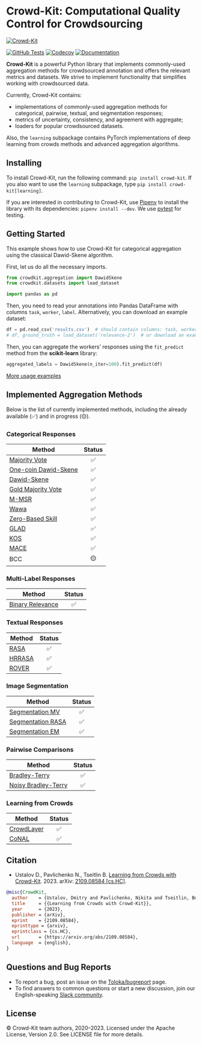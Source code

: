 # Crowd-Kit: Computational Quality Control for Crowdsourcing

[![Crowd-Kit](https://tlk.s3.yandex.net/crowd-kit/Crowd-Kit-GitHub.png)](https://github.com/Toloka/crowd-kit)

[![GitHub Tests][github_tests_badge]][github_tests_link]
[![Codecov][codecov_badge]][codecov_link]
[![Documentation][docs_badge]][docs_link]

[github_tests_badge]: https://github.com/Toloka/crowdlib/workflows/Tests/badge.svg?branch=main
[github_tests_link]: https://github.com/Toloka/crowdlib/actions?query=workflow:Tests
[codecov_badge]: https://codecov.io/gh/Toloka/crowd-kit/branch/main/graph/badge.svg
[codecov_link]: https://codecov.io/gh/Toloka/crowd-kit
[docs_badge]: https://img.shields.io/badge/docs-toloka.ai-1E2126
[docs_link]: https://toloka.ai/en/docs/crowd-kit/

**Crowd-Kit** is a powerful Python library that implements commonly-used aggregation methods for crowdsourced annotation and offers the relevant metrics and datasets. We strive to implement functionality that simplifies working with crowdsourced data.

Currently, Crowd-Kit contains:

* implementations of commonly-used aggregation methods for categorical, pairwise, textual, and segmentation responses;
* metrics of uncertainty, consistency, and agreement with aggregate;
* loaders for popular crowdsourced datasets.

Also, the `learning` subpackage contains PyTorch implementations of deep learning from crowds methods and advanced aggregation algorithms.

## Installing

To install Crowd-Kit, run the following command: `pip install crowd-kit`. If you also want to use the `learning` subpackage, type `pip install crowd-kit[learning]`.

If you are interested in contributing to Crowd-Kit, use [Pipenv](https://pipenv.pypa.io/en/latest/) to install the library with its dependencies: `pipenv install --dev`. We use [pytest](https://docs.pytest.org/en/7.1.x/) for testing.

## Getting Started

This example shows how to use Crowd-Kit for categorical aggregation using the classical Dawid-Skene algorithm.

First, let us do all the necessary imports.

````python
from crowdkit.aggregation import DawidSkene
from crowdkit.datasets import load_dataset

import pandas as pd
````

Then, you need to read your annotations into Pandas DataFrame with columns `task`, `worker`, `label`. Alternatively, you can download an example dataset:

````python
df = pd.read_csv('results.csv')  # should contain columns: task, worker, label
# df, ground_truth = load_dataset('relevance-2')  # or download an example dataset
````

Then, you can aggregate the workers' responses using the `fit_predict` method from the **scikit-learn** library:

````python
aggregated_labels = DawidSkene(n_iter=100).fit_predict(df)
````

[More usage examples](https://github.com/Toloka/crowd-kit/tree/main/examples)

## Implemented Aggregation Methods

Below is the list of currently implemented methods, including the already available (✅) and in progress (🟡).

### Categorical Responses

| Method | Status |
| ------------- | :-------------: |
| [Majority Vote](https://toloka.ai/docs/crowd-kit/reference/crowdkit.aggregation.classification.majority_vote.MajorityVote) | ✅ |
| [One-coin Dawid-Skene](https://toloka.ai/docs/crowd-kit/reference/crowdkit.aggregation.classification.dawid_skene.OneCoinDawidSkene) | ✅ |
| [Dawid-Skene](https://toloka.ai/docs/crowd-kit/reference/crowdkit.aggregation.classification.dawid_skene.DawidSkene) | ✅ |
| [Gold Majority Vote](https://toloka.ai/docs/crowd-kit/reference/crowdkit.aggregation.classification.gold_majority_vote.GoldMajorityVote) | ✅ |
| [M-MSR](https://toloka.ai/docs/crowd-kit/reference/crowdkit.aggregation.classification.m_msr.MMSR) | ✅ |
| [Wawa](https://toloka.ai/docs/crowd-kit/reference/crowdkit.aggregation.classification.wawa.Wawa) | ✅ |
| [Zero-Based Skill](https://toloka.ai/docs/crowd-kit/reference/crowdkit.aggregation.classification.zero_based_skill.ZeroBasedSkill) | ✅ |
| [GLAD](https://toloka.ai/docs/crowd-kit/reference/crowdkit.aggregation.classification.glad.GLAD) | ✅ |
| [KOS](https://toloka.ai/docs/crowd-kit/reference/crowdkit.aggregation.classification.kos.KOS) | ✅ |
| [MACE](https://toloka.ai/docs/crowd-kit/reference/crowdkit.aggregation.classification.mace.MACE) | ✅ |
| BCC | 🟡 |

### Multi-Label Responses

|Method|Status|
|-|:-:|
|[Binary Relevance](https://toloka.ai/docs/crowd-kit/reference/crowdkit.aggregation.multilabel.binary_relevance.BinaryRelevance)|✅|

### Textual Responses

| Method | Status |
| ------------- | :-------------: |
| [RASA](https://toloka.ai/docs/crowd-kit/reference/crowdkit.aggregation.embeddings.rasa.RASA) | ✅ |
| [HRRASA](https://toloka.ai/docs/crowd-kit/reference/crowdkit.aggregation.embeddings.hrrasa.HRRASA) | ✅ |
| [ROVER](https://toloka.ai/docs/crowd-kit/reference/crowdkit.aggregation.texts.rover.ROVER) | ✅ |

### Image Segmentation

| Method | Status |
| ------------------ | :------------------: |
| [Segmentation MV](https://toloka.ai/docs/crowd-kit/reference/crowdkit.aggregation.image_segmentation.segmentation_majority_vote.SegmentationMajorityVote) | ✅ |
| [Segmentation RASA](https://toloka.ai/docs/crowd-kit/reference/crowdkit.aggregation.image_segmentation.segmentation_rasa.SegmentationRASA) | ✅ |
| [Segmentation EM](https://toloka.ai/docs/crowd-kit/reference/crowdkit.aggregation.image_segmentation.segmentation_em.SegmentationEM) | ✅ |

### Pairwise Comparisons

| Method | Status |
| -------------- | :---------------------: |
| [Bradley-Terry](https://toloka.ai/docs/crowd-kit/reference/crowdkit.aggregation.pairwise.bradley_terry.BradleyTerry) | ✅ |
| [Noisy Bradley-Terry](https://toloka.ai/docs/crowd-kit/reference/crowdkit.aggregation.pairwise.noisy_bt.NoisyBradleyTerry) | ✅ |

### Learning from Crowds

|Method|Status|
|-|:-:|
|[CrowdLayer](https://toloka.ai/docs/crowd-kit/reference/crowdkit.learning.crowd_layer.CrowdLayer)|✅|
|[CoNAL](https://toloka.ai/docs/crowd-kit/reference/crowdkit.learning.conal.CoNAL)|✅|

## Citation

* Ustalov D., Pavlichenko N., Tseitlin B. [Learning from Crowds with Crowd-Kit](https://arxiv.org/abs/2109.08584). 2023. arXiv: [2109.08584 [cs.HC]](https://arxiv.org/abs/2109.08584).

```bibtex
@misc{CrowdKit,
  author    = {Ustalov, Dmitry and Pavlichenko, Nikita and Tseitlin, Boris},
  title     = {{Learning from Crowds with Crowd-Kit}},
  year      = {2023},
  publisher = {arXiv},
  eprint    = {2109.08584},
  eprinttype = {arxiv},
  eprintclass = {cs.HC},
  url       = {https://arxiv.org/abs/2109.08584},
  language  = {english},
}
```

## Questions and Bug Reports

* To report a bug, post an issue on the [Toloka/bugreport](https://github.com/Toloka/crowdlib/issues) page.
* To find answers to common questions or start a new discussion, join our English-speaking [Slack community](https://toloka.ai/community).

## License

&copy; Crowd-Kit team authors, 2020&ndash;2023. Licensed under the Apache License, Version 2.0. See LICENSE file for more details.
